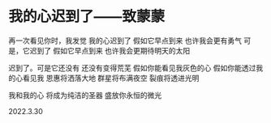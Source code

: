 # 我的心迟到了——致蒙蒙

再一次看见你时，我发觉
我的心迟到了
假如它早点到来
也许我会更有勇气
可是，它迟到了
假如它早点到来
也许我会更期待明天的太阳

迟到了。可是它还没有
还没有变得荒芜
假如你能看见我灰色的心
假如你能透过我的心看见我
恩惠将洒落大地
群星将布满夜空
裂痕将透进光明

我和我的心
将成为纯洁的圣器
盛放你永恒的微光

2022.3.30